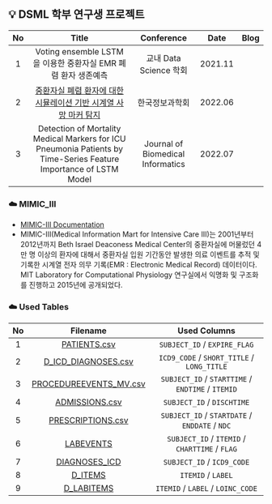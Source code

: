 ## 💡 DSML 학부 연구생 프로젝트
| No | Title | Conference | Date | Blog |
|:--:|:-----:|:----:|:----------:|:----:|
| 1 | Voting ensemble LSTM을 이용한 중환자실 EMR 폐렴 환자 생존예측 | 교내 Data Science 학회 | 2021.11 ||
| 2 | [중환자실 폐렴 환자에 대한 시뮬레이션 기반 시계열 사망 마커 탐지](https://github.com/limeorange/MIMIC_Research/tree/main/%EA%B5%AD%EB%82%B4_%ED%95%9C%EA%B5%AD%EC%A0%95%EB%B3%B4%EA%B3%BC%ED%95%99%ED%9A%8C) | 한국정보과학회 | 2022.06 ||
| 3 | Detection of Mortality Medical Markers for ICU Pneumonia Patients by Time-Series Feature Importance of LSTM Model | Journal of Biomedical Informatics | 2022.07 ||


<!-- 
## 💡 DSML 학부 연구생 프로젝트
### ☁️ 교내 Data Science 학회 
> Title : Voting ensemble LSTM을 이용한 중환자실 EMR 폐렴 환자 생존예측 (2021.11) -->
<!-- <img width="600" alt="스크린샷 2022-06-15 오후 5 05 26" src="https://user-images.githubusercontent.com/78308684/173775713-6bda8188-f53b-44d3-99ad-553140b716c2.png"> -->


<!-- ### ☁️ 국내 논문 - 한국정보과학회
> Title : 중환자실 폐렴 환자에 대한 시뮬레이션 기반 시계열 사망 마커 탐지 (2022.06) -->
<!-- <img width="600" alt="스크린샷 2022-06-15 오후 5 12 32" src="https://user-images.githubusercontent.com/78308684/173777118-7ac17aff-fdb1-4733-9ae7-b36e30ffae3d.png"> -->
<!-- <img width="600" alt="스크린샷 2022-06-15 오후 5 13 56" src="https://user-images.githubusercontent.com/78308684/173777394-598060f2-af6f-4c4d-8d17-8c539b9416c3.png"> -->
<!-- <img width="600" alt="스크린샷 2022-06-15 오후 5 13 25" src="https://user-images.githubusercontent.com/78308684/173777292-212bf67e-f092-48ab-a227-5bdeb6526b2a.png"> -->
<!-- ## 사진을 넣는다면 아래.. -->
<!-- <img width="600" alt="스크린샷 2022-06-15 오후 5 15 59" src="https://user-images.githubusercontent.com/78308684/173777863-0a614048-80e0-4133-8276-ee59c8cc029d.png"> -->


<!-- ### ☁️ 해외 논문 - Journal of Biomedical Informatics
> Title : Detection of Mortality Medical Markers for ICU Pneumonia Patients by Time-Series Feature Importance of LSTM Model -->

### ☁️ MIMIC_III
- [MIMIC-III Documentation](https://mimic.mit.edu/docs/iii/)
- MIMIC-III(Medical Information Mart for Intensive Care III)는 2001년부터 2012년까지 Beth Israel Deaconess Medical Center의 중환자실에 머물렀던 4만 명 이상의 환자에 대해서 중환자실 입원 기간동안 발생한 의료 이벤트를 추적 및 기록한 시계열 전자 의무 기록(EMR : Electronic Medical Record) 데이터이다. MIT Laboratory for Computational Physiology 연구실에서 익명화 및 구조화를 진행하고 2015년에 공개되었다.

### ☁️ Used Tables
| No | Filename | Used Columns |
|:--:|:--------:|:------------:|
| 1 | [PATIENTS.csv](https://mimic.mit.edu/docs/iii/tables/patients/) | `SUBJECT_ID` / `EXPIRE_FLAG` |
| 2 | [D_ICD_DIAGNOSES.csv](https://mimic.mit.edu/docs/iii/tables/d_icd_diagnoses/) | `ICD9_CODE` / `SHORT_TITLE` / `LONG_TITLE` | 
| 3 | [PROCEDUREEVENTS_MV.csv](https://mimic.mit.edu/docs/iii/tables/procedureevents_mv/) | `SUBJECT_ID` / `STARTTIME` / `ENDTIME` / `ITEMID` |
| 4 | [ADMISSIONS.csv](https://mimic.mit.edu/docs/iii/tables/admissions/) | `SUBJECT_ID` / `DISCHTIME` |
| 5 | [PRESCRIPTIONS.csv](https://mimic.mit.edu/docs/iii/tables/prescriptions/) | `SUBJECT_ID` / `STARTDATE` / `ENDDATE` / `NDC` |
| 6 | [LABEVENTS](https://mimic.mit.edu/docs/iii/tables/labevents/) | `SUBJECT_ID` / `ITEMID` / `CHARTTIME` / `FLAG` |
| 7 | [DIAGNOSES_ICD](https://mimic.mit.edu/docs/iii/tables/diagnoses_icd/) | `SUBJECT_ID` / `ICD9_CODE` |
| 8 | [D_ITEMS](https://mimic.mit.edu/docs/iii/tables/d_items/) | `ITEMID` / `LABEL` |
| 9 | [D_LABITEMS](https://mimic.mit.edu/docs/iii/tables/d_labitems/) | `ITEMID` / `LABEL` / `LOINC_CODE` |

